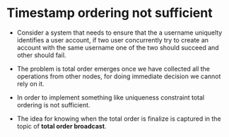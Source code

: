 # Timestamp ordering not sufficient

- Consider a system that needs to ensure that the a username uniquelty identifies a user account, if two user concurrently try to create an account with the same username one of the two should succeed and other should fail.

- The problem is total order emerges once we have collected all the operations from other nodes, for doing immediate decision we cannot rely on it.

- In order to implement something like uniqueness constraint total ordering is not sufficient.

- The idea for knowing when the total order is finalize is captured in the topic of **total order broadcast**.
